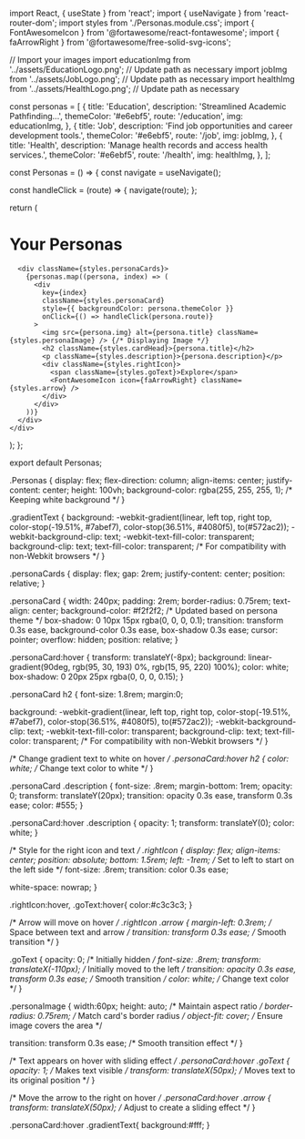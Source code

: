 import React, { useState } from 'react';
import { useNavigate } from 'react-router-dom';
import styles from './Personas.module.css';
import { FontAwesomeIcon } from '@fortawesome/react-fontawesome';
import { faArrowRight } from '@fortawesome/free-solid-svg-icons';

// Import your images
import educationImg from '../assets/EducationLogo.png'; // Update path as necessary
import jobImg from '../assets/JobLogo.png'; // Update path as necessary
import healthImg from '../assets/HealthLogo.png'; // Update path as necessary

const personas = [
  {
    title: 'Education',
    description: 'Streamlined Academic Pathfinding...',
    themeColor: '#e6ebf5',
    route: '/education',
    img: educationImg,
  },
  {
    title: 'Job',
    description: 'Find job opportunities and career development tools.',
    themeColor: '#e6ebf5',
    route: '/job',
    img: jobImg,
  },
  {
    title: 'Health',
    description: 'Manage health records and access health services.',
    themeColor: '#e6ebf5',
    route: '/health',
    img: healthImg,
  },
];

const Personas = () => {
  const navigate = useNavigate();

  const handleClick = (route) => {
    navigate(route);
  };

  return (
    <div className={styles.Personas}>
      <h1 className={styles.gradientText}>Your Personas</h1>

      <div className={styles.personaCards}>
        {personas.map((persona, index) => (
          <div
            key={index}
            className={styles.personaCard}
            style={{ backgroundColor: persona.themeColor }}
            onClick={() => handleClick(persona.route)}
          >
            <img src={persona.img} alt={persona.title} className={styles.personaImage} /> {/* Displaying Image */}
            <h2 className={styles.cardHead}>{persona.title}</h2>
            <p className={styles.description}>{persona.description}</p>
            <div className={styles.rightIcon}>
              <span className={styles.goText}>Explore</span>
              <FontAwesomeIcon icon={faArrowRight} className={styles.arrow} />
            </div>
          </div>
        ))}
      </div>
    </div>
  );
};

export default Personas;





.Personas {
  display: flex;
  flex-direction: column;
  align-items: center;
  justify-content: center;
  height: 100vh;
  background-color: rgba(255, 255, 255, 1); /* Keeping white background */
}

.gradientText {
  background: -webkit-gradient(linear, left top, right top, 
    color-stop(-19.51%, #7abef7), 
    color-stop(36.51%, #4080f5), 
    to(#572ac2));
  -webkit-background-clip: text;
  -webkit-text-fill-color: transparent;
  background-clip: text;
  text-fill-color: transparent; /* For compatibility with non-Webkit browsers */
}

.personaCards {
  display: flex;
  gap: 2rem;
  justify-content: center;
  position: relative;
}

.personaCard {
  width: 240px;
  padding: 2rem;
  border-radius: 0.75rem;
  text-align: center;
  background-color: #f2f2f2; /* Updated based on persona theme */
  box-shadow: 0 10px 15px rgba(0, 0, 0, 0.1);
  transition: transform 0.3s ease, background-color 0.3s ease, box-shadow 0.3s ease;
  cursor: pointer;
  overflow: hidden;
  position: relative;
}

.personaCard:hover {
  transform: translateY(-8px);
  background: linear-gradient(90deg, rgb(95, 30, 193) 0%, rgb(15, 95, 220) 100%);
  color: white;
  box-shadow: 0 20px 25px rgba(0, 0, 0, 0.15);
}

.personaCard h2 {
  font-size: 1.8rem;
  margin:0;
  
  background: -webkit-gradient(linear, left top, right top, 
    color-stop(-19.51%, #7abef7), 
    color-stop(36.51%, #4080f5), 
    to(#572ac2));
  -webkit-background-clip: text;
  -webkit-text-fill-color: transparent;
  background-clip: text;
  text-fill-color: transparent; /* For compatibility with non-Webkit browsers */
}

/* Change gradient text to white on hover */
.personaCard:hover h2 {
  color: white; /* Change text color to white */
}

.personaCard .description {
  font-size: .8rem;
  margin-bottom: 1rem;
  opacity: 0;
  transform: translateY(20px);
  transition: opacity 0.3s ease, transform 0.3s ease;
  color: #555;
}

.personaCard:hover .description {
  opacity: 1;
  transform: translateY(0);
  color: white;
}

/* Style for the right icon and text */
.rightIcon {
  display: flex;
  align-items: center;
  position: absolute;
  bottom: 1.5rem;
  left: -1rem; /* Set to left to start on the left side */
  font-size: .8rem;
  transition: color 0.3s ease;
  
  white-space: nowrap;
}

.rightIcon:hover, .goText:hover{
  color:#c3c3c3;
}

/* Arrow will move on hover */
.rightIcon .arrow {
  margin-left: 0.3rem; /* Space between text and arrow */
  transition: transform 0.3s ease; /* Smooth transition */
}

.goText {
  opacity: 0; /* Initially hidden */
  font-size: .8rem;
  transform: translateX(-110px); /* Initially moved to the left */
  transition: opacity 0.3s ease, transform 0.3s ease; /* Smooth transition */
  color: white; /* Change text color */
}

.personaImage {
  width:60px;
  height: auto; /* Maintain aspect ratio */
  border-radius: 0.75rem; /* Match card's border radius */
  object-fit: cover; /* Ensure image covers the area */
  
  transition: transform 0.3s ease; /* Smooth transition effect */
}

/* Text appears on hover with sliding effect */
.personaCard:hover .goText {
  opacity: 1; /* Makes text visible */
  transform: translateX(50px); /* Moves text to its original position */
}

/* Move the arrow to the right on hover */
.personaCard:hover .arrow {
  transform: translateX(50px); /* Adjust to create a sliding effect */
}


.personaCard:hover .gradientText{
  background:#fff;
}

